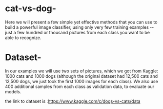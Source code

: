 # cat-vs-dog-

Here we will present a few simple yet effective methods that you can use to build a powerful image classifier, using only very few training examples --just a few hundred or thousand pictures from each class you want to be able to recognize.

# Dataset-

In our examples we will use two sets of pictures, which we got from Kaggle: 1000 cats and 1000 dogs (although the original dataset had 12,500 cats and 12,500 dogs, we just took the first 1000 images for each class). We also use 400 additional samples from each class as validation data, to evaluate our models.

the link to dataset is :https://www.kaggle.com/c/dogs-vs-cats/data


